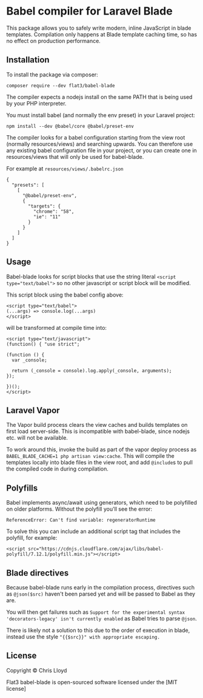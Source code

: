 # Babel compiler for Laravel Blade

This package allows you to safely write modern, inline JavaScript in blade templates.
Compilation only happens at Blade template caching time, so has no effect on production performance.

## Installation

To install the package via composer:

`composer require --dev flat3/babel-blade`

The compiler expects a nodejs install on the same PATH that is being used by your PHP interpreter.

You must install babel (and normally the env preset) in your Laravel project:

`npm install --dev @babel/core @babel/preset-env`

The compiler looks for a babel configuration starting from the view root (normally resources/views) and searching upwards.
You can therefore use any existing babel configuration file in your project, or you can create one in resources/views that will only be used for babel-blade.

For example at `resources/views/.babelrc.json`

```
{
  "presets": [
    [
      "@babel/preset-env",
      {
        "targets": {
          "chrome": "58",
          "ie": "11"
        }
      }
    ]
  ]
}
```

## Usage

Babel-blade looks for script blocks that use the string literal `<script type="text/babel">` so no other javascript or script block will be modified.

This script block using the babel config above:
```
<script type="text/babel">
(...args) => console.log(...args)
</script>
```
will be transformed at compile time into:
```
<script type="text/javascript">
(function() { "use strict";

(function () {
  var _console;

  return (_console = console).log.apply(_console, arguments);
});
  
})();
</script>
```

## Laravel Vapor

The Vapor build process clears the view caches and builds templates on first load server-side.
This is incompatible with babel-blade, since nodejs etc. will not be available.

To work around this, invoke the build as part of the vapor deploy process as `BABEL_BLADE_CACHE=1 php artisan view:cache`.
This will compile the templates locally into blade files in the view root, and add `@include`s to pull the compiled code
in during compilation.

## Polyfills

Babel implements async/await using generators, which need to be polyfilled on older platforms.
Without the polyfill you'll see the error:
```
ReferenceError: Can't find variable: regeneratorRuntime
```
To solve this you can include an additional script tag that includes the polyfill, for example:
```
<script src="https://cdnjs.cloudflare.com/ajax/libs/babel-polyfill/7.12.1/polyfill.min.js"></script>
```

## Blade directives

Because babel-blade runs early in the compilation process, directives such as `@json($src)` haven't been parsed yet and will be passed to Babel as they are.

You will then get failures such as ```Support for the experimental syntax 'decorators-legacy' isn't currently enabled``` as Babel tries to parse `@json`.

There is likely not a solution to this due to the order of execution in blade, instead use the style `"{{$src}}" with appropriate escaping.`

## License

Copyright © Chris Lloyd

Flat3 babel-blade is open-sourced software licensed under the [MIT license]
